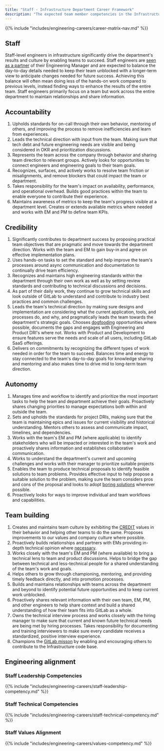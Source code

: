 ```yaml
---
title: "Staff - Infrastructure Department Career Framework"
description: "The expected team member competencies in the Infrastructure department at GitLab for the Staff job level."
---
```


{{% include "includes/engineering-careers/career-matrix-nav.md" %}}

## Staff

Staff-level engineers in infrastructure significantly drive the department's results and culture by enabling teams to succeed. Staff engineers are [seen as a partner](/handbook/engineering/ic-leadership/#the-four-archetypes-at-gitlab) of their Engineering Manager and are expected to balance the day-to-day details needed to keep their team unblocked with a longer-term view to anticipate changes needed for future success. Achieving this balance will often mean doing less of the hands-on work compared to previous levels, instead finding ways to enhance the results of the entire team.  Staff engineers primarily focus on a team but work across the entire department to maintain relationships and share information.

## Accountability

1. Upholds standards for on-call through their own behavior, mentoring of others, and improving the process to remove inefficiencies and learn from experiences.
1. Leads the technical direction with input from the team. Making sure that tech debt and future engineering needs are visible and being considered in OKR and prioritization discussions.
1. Represents the team across the company through behavior and sharing team direction to relevant groups. Actively looks for opportunities to connect engineers and engineering goals to their team goals.
1. Recognizes, surfaces, and actively works to resolve team friction or misalignments, and remove blockers that could impact the team or department.
1. Takes responsibility for the team's impact on availability, performance, and operational overhead. Builds good practices within the team to enable everyone to contribute their experience.
1. Maintains awareness of metrics to keep the team's progress visible at a department level. Creates or extends available metrics where needed and works with EM and PM to define team KPIs.

## Credibility

1. Significantly contributes to department success by proposing practical team objectives that are pragmatic and move towards the department direction. Works with the team and EM to gain buy-in and agree on effective implementation plans.
1. Uses hands-on tasks to set the standard and help improve the team's processes around async communication and documentation to continually drive team efficiency.
1. Recognizes and maintains high engineering standards within the department through their own work as well as by setting review standards and contributing to technical discussions and decisions.
1. As part of their daily work, they continue to grow technical skills and look outside of GitLab to understand and contribute to industry best practices and common challenges.
1. Leads the team's technical direction by making sure designs and implementation are considering what the current application, tools, and processes do, and why, and pragmatically leads the team towards the department's strategic goals. Chooses [dogfooding](/handbook/values/#dogfooding) opportunities where possible, documents the gaps and engages with Engineering and Product DRI's where not. Works with Product and Development to ensure features serve the needs and scale of all users, including GitLab SaaS offerings.
1. Delivers on commitments by recognizing the different types of work needed in order for the team to succeed. Balances time and energy to stay connected to the team's day-to-day goals for knowledge sharing and mentoring and also makes time to drive mid to long-term team direction.

## Autonomy

1. Manages time and workflow to identify and prioritize the most important tasks to help the team and department achieve their goals. Proactively shares changing priorities to manage expectations both within and outside the team.
1. Sets and upholds the standards for project DRIs, making sure that the team is maintaining epics and issues for current visibility and historical understanding. Mentors others to assess and communicate impact, timelines, and dependencies.
1. Works with the team's EM and PM (where applicable) to identify stakeholders who will be impacted or interested in the team's work and proactively shares information and establishes collaborative communication.
1. Works to understand the department's current and upcoming challenges and works with their manager to prioritize suitable projects
1. Enables the team to produce technical proposals to identify feasible solutions to team problems. Provides effective input to help propose a suitable solution to the problem, making sure the team considers pros and cons of the proposal and looks to adopt [boring solutions](/handbook/values/#boring-solutions) wherever possible.
1. Proactively looks for ways to improve individual and team workflows and capabilities.

## Team building

1. Creates and maintains team culture by exhibiting the [CREDIT](/handbook/values/#credit) values in their behavior and helping other teams to do the same. Proposes improvements to our values and company culture where possible.
1. Proactively builds relationships and partners with EMs providing in-depth technical opinion where [necessary](/handbook/values/#disagree-commit-and-disagree).
1. Works closely with the team's EM and PM (where available) to bring a technical lens to team and product discussions. Helps to bridge the gap between technical and less-technical people for a shared understanding of the team's work and goals.
1. Helps others to grow through championing, mentoring, and providing timely feedback directly, and into promotion processes.
1. Builds and maintains relationships with teams across the department and beyond to identify potential future opportunities and to keep current work unblocked.
1. Proactively shares relevant information with their own team, EM, PM, and other engineers to help share context and build a shared understanding of how their team fits into GitLab as a whole.
1. Owns the technical interview process and works closely with the hiring manager to make sure that current and known future technical needs are being met by hiring processes. Takes responsibility for documenting and training interviewers to make sure every candidate receives a standardized, positive interview experience.
1. Champions the [GitLab misson](/handbook/company/mission/) by enabling and encouraging others to contribute to the Infrastructure code base.

## Engineering alignment

### Staff Leadership Competencies

{{% include "includes/engineering-careers/staff-leadership-competency.md" %}}
  
### Staff Technical Competencies

{{% include "includes/engineering-careers/staff-technical-competency.md" %}}

### Staff Values Alignment

{{% include "includes/engineering-careers/values-competency.md" %}}
